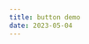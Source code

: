```yaml
---
title: button demo
date: 2023-05-04
---
```


<div id="app"></div>
<script crossorigin src="https://unpkg.com/react@18/umd/react.development.js"></script>
<script crossorigin src="https://unpkg.com/react-dom@18/umd/react-dom.development.js"></script>
<script src="https://unpkg.com/@babel/standalone/babel.min.js"></script>
<script type="text/babel">
        function Button({ children }){
            return (
                <button>{children}</button>
            )
        }
        const root = window.ReactDOM.createRoot(document.getElementById('app'))
        root.render(<Button>我是按钮</Button>);
</script>
